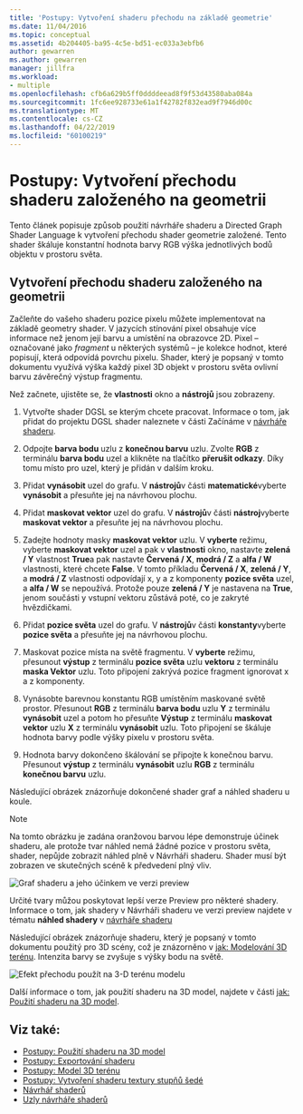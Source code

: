 ```yaml
---
title: 'Postupy: Vytvoření shaderu přechodu na základě geometrie'
ms.date: 11/04/2016
ms.topic: conceptual
ms.assetid: 4b204405-ba95-4c5e-bd51-ec033a3ebfb6
author: gewarren
ms.author: gewarren
manager: jillfra
ms.workload:
- multiple
ms.openlocfilehash: cfb6a629b5ff0ddddeead8f9f53d43580aba084a
ms.sourcegitcommit: 1fc6ee928733e61a1f42782f832ead9f7946d00c
ms.translationtype: MT
ms.contentlocale: cs-CZ
ms.lasthandoff: 04/22/2019
ms.locfileid: "60100219"
---
```

# <a name="how-to-create-a-geometry-based-gradient-shader"></a>Postupy: Vytvoření přechodu shaderu založeného na geometrii

Tento článek popisuje způsob použití návrháře shaderu a Directed Graph Shader Language k vytvoření přechodu shader geometrie založené. Tento shader škáluje konstantní hodnota barvy RGB výška jednotlivých bodů objektu v prostoru světa.

## <a name="create-a-geometry-based-gradient-shader"></a>Vytvoření přechodu shaderu založeného na geometrii

Začleňte do vašeho shaderu pozice pixelu můžete implementovat na základě geometry shader. V jazycích stínování pixel obsahuje více informace než jenom její barvu a umístění na obrazovce 2D. Pixel – označované jako *fragment* u některých systémů – je kolekce hodnot, které popisují, která odpovídá povrchu pixelu. Shader, který je popsaný v tomto dokumentu využívá výška každý pixel 3D objekt v prostoru světa ovlivní barvu závěrečný výstup fragmentu.

Než začnete, ujistěte se, že **vlastnosti** okno a **nástrojů** jsou zobrazeny.

1. Vytvořte shader DGSL se kterým chcete pracovat. Informace o tom, jak přidat do projektu DGSL shader naleznete v části Začínáme v [návrháře shaderu](../designers/shader-designer.md).

2. Odpojte **barva bodu** uzlu z **konečnou barvu** uzlu. Zvolte **RGB** z terminálu **barva bodu** uzel a klikněte na tlačítko **přerušit odkazy**. Díky tomu místo pro uzel, který je přidán v dalším kroku.

3. Přidat **vynásobit** uzel do grafu. V **nástrojů**v části **matematické**vyberte **vynásobit** a přesuňte jej na návrhovou plochu.

4. Přidat **maskovat vektor** uzel do grafu. V **nástrojů**v části **nástroj**vyberte **maskovat vektor** a přesuňte jej na návrhovou plochu.

5. Zadejte hodnoty masky **maskovat vektor** uzlu. V **vyberte** režimu, vyberte **maskovat vektor** uzel a pak v **vlastnosti** okno, nastavte **zelená / Y** vlastnost **True**a pak nastavte **Červená / X**, **modrá / Z** a **alfa / W** vlastnosti, které chcete **False**. V tomto příkladu **Červená / X**, **zelená / Y**, a **modrá / Z** vlastnosti odpovídají x, y a z komponenty **pozice světa** uzel, a **alfa / W** se nepoužívá. Protože pouze **zelená / Y** je nastavena na **True**, jenom součásti y vstupní vektoru zůstává poté, co je zakryté hvězdičkami.

6. Přidat **pozice světa** uzel do grafu. V **nástrojů**v části **konstanty**vyberte **pozice světa** a přesuňte jej na návrhovou plochu.

7. Maskovat pozice místa na světě fragmentu. V **vyberte** režimu, přesunout **výstup** z terminálu **pozice světa** uzlu **vektoru** z terminálu **maska Vektor** uzlu. Toto připojení zakrývá pozice fragment ignorovat x a z komponenty.

8. Vynásobte barevnou konstantu RGB umístěním maskované světě prostor. Přesunout **RGB** z terminálu **barva bodu** uzlu **Y** z terminálu **vynásobit** uzel a potom ho přesuňte  **Výstup** z terminálu **maskovat vektor** uzlu **X** z terminálu **vynásobit** uzlu. Toto připojení se škáluje hodnota barvy podle výšky pixelu v prostoru světa.

9. Hodnota barvy dokončeno škálování se připojte k konečnou barvu. Přesunout **výstup** z terminálu **vynásobit** uzlu **RGB** z terminálu **konečnou barvu** uzlu.

Následující obrázek znázorňuje dokončené shader graf a náhled shaderu u koule.

> [!NOTE]
> Na tomto obrázku je zadána oranžovou barvou lépe demonstruje účinek shaderu, ale protože tvar náhled nemá žádné pozice v prostoru světa, shader, nepůjde zobrazit náhled plně v Návrháři shaderu. Shader musí být zobrazen ve skutečných scéně k předvedení plný vliv.

 ![Graf shaderu a jeho účinkem ve verzi preview](../designers/media/digit-gradient-effect-graph.png)

 Určité tvary můžou poskytovat lepší verze Preview pro některé shadery. Informace o tom, jak shadery v Návrháři shaderu ve verzi preview najdete v tématu **náhled shadery** v [návrháře shaderu](../designers/shader-designer.md)

 Následující obrázek znázorňuje shaderu, který je popsaný v tomto dokumentu použitý pro 3D scény, což je znázorněno v [jak: Modelování 3D terénu](../designers/how-to-model-3-d-terrain.md). Intenzita barvy se zvyšuje s výšky bodu na světě.

 ![Efekt přechodu použít na 3&#45;D terénu modelu](../designers/media/digit-gradient-effect-result.png)

 Další informace o tom, jak použití shaderu na 3D model, najdete v části [jak: Použití shaderu na 3D model](../designers/how-to-apply-a-shader-to-a-3-d-model.md).

## <a name="see-also"></a>Viz také:

- [Postupy: Použití shaderu na 3D model](../designers/how-to-apply-a-shader-to-a-3-d-model.md)
- [Postupy: Exportování shaderu](../designers/how-to-export-a-shader.md)
- [Postupy: Model 3D terénu](../designers/how-to-model-3-d-terrain.md)
- [Postupy: Vytvoření shaderu textury stupňů šedé](../designers/how-to-create-a-grayscale-texture-shader.md)
- [Návrhář shaderů](../designers/shader-designer.md)
- [Uzly návrháře shaderů](../designers/shader-designer-nodes.md)